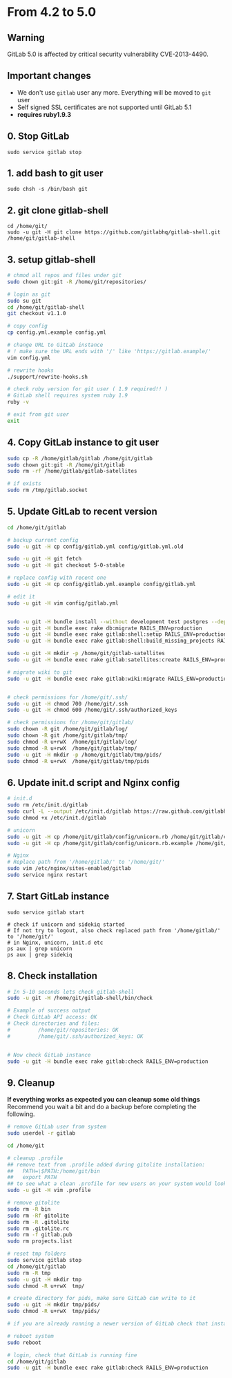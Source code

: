# From 4.2 to 5.0

## Warning

GitLab 5.0 is affected by critical security vulnerability CVE-2013-4490.

## Important changes

- We don't use `gitlab` user any more. Everything will be moved to `git` user
- Self signed SSL certificates are not supported until GitLab 5.1
- **requires ruby1.9.3**

## 0. Stop GitLab

    sudo service gitlab stop

## 1. add bash to git user

```
sudo chsh -s /bin/bash git
```

## 2. git clone gitlab-shell

```
cd /home/git/
sudo -u git -H git clone https://github.com/gitlabhq/gitlab-shell.git /home/git/gitlab-shell
```

## 3. setup gitlab-shell

```bash
# chmod all repos and files under git
sudo chown git:git -R /home/git/repositories/

# login as git
sudo su git
cd /home/git/gitlab-shell
git checkout v1.1.0

# copy config
cp config.yml.example config.yml

# change URL to GitLab instance
# ! make sure the URL ends with '/' like 'https://gitlab.example/'
vim config.yml

# rewrite hooks
./support/rewrite-hooks.sh

# check ruby version for git user ( 1.9 required!! )
# GitLab shell requires system ruby 1.9
ruby -v

# exit from git user
exit
```

## 4. Copy GitLab instance to git user

```bash
sudo cp -R /home/gitlab/gitlab /home/git/gitlab
sudo chown git:git -R /home/git/gitlab
sudo rm -rf /home/gitlab/gitlab-satellites

# if exists
sudo rm /tmp/gitlab.socket
```

## 5. Update GitLab to recent version

```bash
cd /home/git/gitlab

# backup current config
sudo -u git -H cp config/gitlab.yml config/gitlab.yml.old

sudo -u git -H git fetch
sudo -u git -H git checkout 5-0-stable

# replace config with recent one
sudo -u git -H cp config/gitlab.yml.example config/gitlab.yml

# edit it
sudo -u git -H vim config/gitlab.yml


sudo -u git -H bundle install --without development test postgres --deployment
sudo -u git -H bundle exec rake db:migrate RAILS_ENV=production
sudo -u git -H bundle exec rake gitlab:shell:setup RAILS_ENV=production
sudo -u git -H bundle exec rake gitlab:shell:build_missing_projects RAILS_ENV=production

sudo -u git -H mkdir -p /home/git/gitlab-satellites
sudo -u git -H bundle exec rake gitlab:satellites:create RAILS_ENV=production

# migrate wiki to git
sudo -u git -H bundle exec rake gitlab:wiki:migrate RAILS_ENV=production


# check permissions for /home/git/.ssh/
sudo -u git -H chmod 700 /home/git/.ssh
sudo -u git -H chmod 600 /home/git/.ssh/authorized_keys

# check permissions for /home/git/gitlab/
sudo chown -R git /home/git/gitlab/log/
sudo chown -R git /home/git/gitlab/tmp/
sudo chmod -R u+rwX  /home/git/gitlab/log/
sudo chmod -R u+rwX  /home/git/gitlab/tmp/
sudo -u git -H mkdir -p /home/git/gitlab/tmp/pids/
sudo chmod -R u+rwX  /home/git/gitlab/tmp/pids

```

## 6. Update init.d script and Nginx config

```bash
# init.d
sudo rm /etc/init.d/gitlab
sudo curl -L --output /etc/init.d/gitlab https://raw.github.com/gitlabhq/gitlab-recipes/5-0-stable/init.d/gitlab
sudo chmod +x /etc/init.d/gitlab

# unicorn
sudo -u git -H cp /home/git/gitlab/config/unicorn.rb /home/git/gitlab/config/unicorn.rb.old
sudo -u git -H cp /home/git/gitlab/config/unicorn.rb.example /home/git/gitlab/config/unicorn.rb

# Nginx
# Replace path from '/home/gitlab/' to '/home/git/'
sudo vim /etc/nginx/sites-enabled/gitlab
sudo service nginx restart

```

## 7. Start GitLab instance

```
sudo service gitlab start

# check if unicorn and sidekiq started
# If not try to logout, also check replaced path from '/home/gitlab/' to '/home/git/'
# in Nginx, unicorn, init.d etc
ps aux | grep unicorn
ps aux | grep sidekiq

```

## 8. Check installation


```bash
# In 5-10 seconds lets check gitlab-shell
sudo -u git -H /home/git/gitlab-shell/bin/check

# Example of success output
# Check GitLab API access: OK
# Check directories and files:
#         /home/git/repositories: OK
#         /home/git/.ssh/authorized_keys: OK


# Now check GitLab instance
sudo -u git -H bundle exec rake gitlab:check RAILS_ENV=production

```

## 9. Cleanup

**If everything works as expected you can cleanup some old things**
Recommend you wait a bit and do a backup before completing the following.

```bash
# remove GitLab user from system
sudo userdel -r gitlab

cd /home/git

# cleanup .profile
## remove text from .profile added during gitolite installation:
##   PATH=\$PATH:/home/git/bin
##   export PATH
## to see what a clean .profile for new users on your system would look like see /etc/skel/.profile
sudo -u git -H vim .profile

# remove gitolite
sudo rm -R bin
sudo rm -Rf gitolite
sudo rm -R .gitolite
sudo rm .gitolite.rc
sudo rm -f gitlab.pub
sudo rm projects.list

# reset tmp folders
sudo service gitlab stop
cd /home/git/gitlab
sudo rm -R tmp
sudo -u git -H mkdir tmp
sudo chmod -R u+rwX  tmp/

# create directory for pids, make sure GitLab can write to it
sudo -u git -H mkdir tmp/pids/
sudo chmod -R u+rwX  tmp/pids/

# if you are already running a newer version of GitLab check that installation guide for other tmp folders you need to create

# reboot system
sudo reboot

# login, check that GitLab is running fine
cd /home/git/gitlab
sudo -u git -H bundle exec rake gitlab:check RAILS_ENV=production
```
